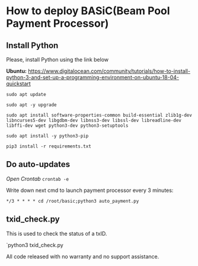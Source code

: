 # How to deploy BASiC(Beam Pool Payment Processor)

## Install Python
Please, install Python using the link below

**Ubuntu:** https://www.digitalocean.com/community/tutorials/how-to-install-python-3-and-set-up-a-programming-environment-on-ubuntu-18-04-quickstart

`sudo apt update`

`sudo apt -y upgrade`

`sudo apt install software-properties-common build-essential zlib1g-dev libncurses5-dev libgdbm-dev libnss3-dev libssl-dev libreadline-dev libffi-dev wget python3-dev python3-setuptools`

`sudo apt install -y python3-pip`

`pip3 install -r requirements.txt`

## Do auto-updates
*Open Crontab* `crontab -e`

Write down next cmd to launch payment processor every 3 minutes:

`*/3 * * * * cd /root/basic;python3 auto_payment.py`

## txid_check.py 
This is used to check the status of a txID. 

`python3 txid_check.py <txid>


All code released with no warranty and no support assistance.

